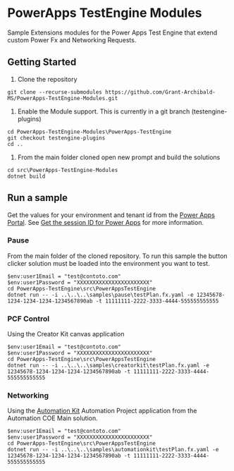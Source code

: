 # PowerApps TestEngine Modules

Sample Extensions modules for the Power Apps Test Engine that extend custom Power Fx and Networking Requests.

## Getting Started

1. Clone the repository

```pwsh
git clone --recurse-submodules https://github.com/Grant-Archibald-MS/PowerApps-TestEngine-Modules.git
```

1. Enable the Module support. This is currently in a git branch (testengine-plugins)

```pwsh
cd PowerApps-TestEngine-Modules\PowerApps-TestEngine
git checkout testengine-plugins
cd ..
```

1. From the main folder cloned open new prompt and build the solutions

```pwsh
cd src\PowerApps-TestEngine-Modules
dotnet build
```

## Run a sample

Get the values for your environment and tenant id from the [Power Apps Portal](http://make.powerapps.com). See [Get the session ID for Power Apps](https://learn.microsoft.com/power-apps/maker/canvas-apps/get-sessionid#get-the-session-id-for-power-apps-makepowerappscom) for more information.

### Pause

From the main folder of the cloned repository. To run this sample the button clicker solution must be loaded into the environment you want to test.

```pwsh
$env:user1Email = "test@contoto.com"
$env:user1Password = "XXXXXXXXXXXXXXXXXXXXXXX"
cd PowerApps-TestEngine\src\PowerAppsTestEngine
dotnet run -- -i ..\..\..\samples\pause\testPlan.fx.yaml -e 12345678-1234-1234-1234-1234567890ab -t 11111111-2222-3333-4444-555555555555
```

### PCF Control

Using the Creator Kit canvas application

```pwsh
$env:user1Email = "test@contoto.com"
$env:user1Password = "XXXXXXXXXXXXXXXXXXXXXXX"
cd PowerApps-TestEngine\src\PowerAppsTestEngine
dotnet run -- -i ..\..\..\samples\creatorkit\testPlan.fx.yaml -e 12345678-1234-1234-1234-1234567890ab -t 11111111-2222-3333-4444-555555555555
```

### Networking

Using the [Automation Kit](https://aka.ms/AutomationCOE) Automation Project application from the Automation COE Main solution.

```pwsh
$env:user1Email = "test@contoto.com"
$env:user1Password = "XXXXXXXXXXXXXXXXXXXXXXX"
cd PowerApps-TestEngine\src\PowerAppsTestEngine
dotnet run -- -i ..\..\..\samples\automationkit\testPlan.fx.yaml -e 12345678-1234-1234-1234-1234567890ab -t 11111111-2222-3333-4444-555555555555
```
